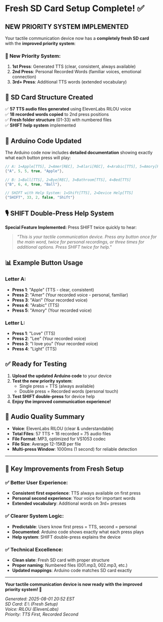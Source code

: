 # Fresh SD Card Setup Complete! ✅

## NEW PRIORITY SYSTEM IMPLEMENTED

Your tactile communication device now has a **completely fresh SD card** with the **improved priority system**:

### 🎯 **New Priority System:**

1. **1st Press**: Generated TTS (clear, consistent, always available)
2. **2nd Press**: Personal Recorded Words (familiar voices, emotional connection)
3. **3rd+ Press**: Additional TTS words (extended vocabulary)

## 📁 **SD Card Structure Created**

✅ **57 TTS audio files generated** using ElevenLabs RILOU voice  
✅ **18 recorded words copied** to 2nd press positions  
✅ **Fresh folder structure** (01-33) with numbered files  
✅ **SHIFT help system** implemented  

## 🔧 **Arduino Code Updated**

The Arduino code now includes **detailed documentation** showing exactly what each button press will play:

```cpp
// A: 1=Apple[TTS], 2=Amer[REC], 3=Alari[REC], 4=Arabic[TTS], 5=Amory[REC]
{"A", 5, 5, true, "Apple"},

// B: 1=Ball[TTS], 2=Bye[REC], 3=Bathroom[TTS], 4=Bed[TTS]  
{"B", 6, 4, true, "Ball"},

// SHIFT with Help System: 1=Shift[TTS], 2=Device Help[TTS]
{"SHIFT", 33, 2, false, "Shift"}
```

## 🎙️ **SHIFT Double-Press Help System**

**Special Feature Implemented:** Press SHIFT twice quickly to hear:

> *"This is your tactile communication device. Press any button once for the main word, twice for personal recordings, or three times for additional options. Press SHIFT twice for help."*

## 📊 **Example Button Usage**

### Letter A:
- **Press 1**: "Apple" (TTS - clear, consistent)
- **Press 2**: "Amer" (Your recorded voice - personal, familiar)  
- **Press 3**: "Alari" (Your recorded voice)
- **Press 4**: "Arabic" (TTS)
- **Press 5**: "Amory" (Your recorded voice)

### Letter L:
- **Press 1**: "Love" (TTS)
- **Press 2**: "Lee" (Your recorded voice)
- **Press 3**: "I love you" (Your recorded voice) 
- **Press 4**: "Light" (TTS)

## ✅ **Ready for Testing**

1. **Upload the updated Arduino code** to your device
2. **Test the new priority system**:
   - Single press = TTS (always available)
   - Double press = Recorded words (personal touch)
3. **Test SHIFT double-press** for device help
4. **Enjoy the improved communication experience!**

## 🎵 **Audio Quality Summary**

- **Voice**: ElevenLabs RILOU (clear & understandable)
- **Total Files**: 57 TTS + 18 recorded = 75 audio files
- **File Format**: MP3, optimized for VS1053 codec
- **File Size**: Average 12-15KB per file
- **Multi-press Window**: 1000ms (1 second) for reliable detection

---

## 🚀 **Key Improvements from Fresh Setup**

### **✅ Better User Experience:**
- **Consistent first experience**: TTS always available on first press
- **Personal second experience**: Your voice for important words
- **Extended vocabulary**: Additional words on 3rd+ presses

### **✅ Clearer System Logic:**
- **Predictable**: Users know first press = TTS, second = personal
- **Documented**: Arduino code shows exactly what each press plays
- **Help system**: SHIFT double-press explains the device

### **✅ Technical Excellence:**
- **Clean slate**: Fresh SD card with proper structure
- **Proper naming**: Numbered files (001.mp3, 002.mp3, etc.)
- **Updated mappings**: Arduino code matches SD card exactly

---

**Your tactile communication device is now ready with the improved priority system! 🎉**

*Generated: 2025-08-01 20:52 EST*  
*SD Card: E:\ (Fresh Setup)*  
*Voice: RILOU (ElevenLabs)*  
*Priority: TTS First, Recorded Second*
